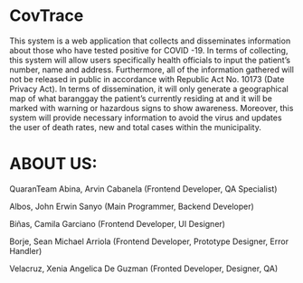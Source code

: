 # CovTrace
This system is a web application that collects and disseminates information about those who have tested positive for COVID -19. In terms of collecting, this system will allow users specifically health officials to input the patient’s number, name and address. Furthermore, all of the information gathered will not be released in public in accordance with Republic Act No. 10173 (Date Privacy Act). In terms of dissemination, it will only generate a geographical map of what baranggay the patient’s currently residing at and it will be marked with warning or hazardous signs to show awareness. Moreover, this system will provide necessary information to avoid the virus and updates the user of death rates, new and total cases within the municipality.


# ABOUT US:
QuaranTeam
 Abina, Arvin Cabanela (Frontend Developer, QA Specialist)
 
 Albos, John Erwin Sanyo (Main Programmer, Backend Developer)
 
 Biñas, Camila Garciano (Frontend Developer, UI Designer)
 
 Borje, Sean Michael Arriola (Frontend Developer, Prototype Designer, Error Handler)
 
 Velacruz, Xenia Angelica De Guzman (Fronted Developer, Designer, QA)
